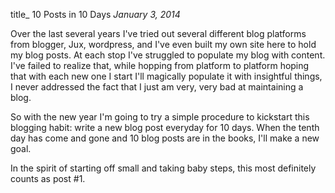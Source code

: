 title_ 10 Posts in 10 Days
*January 3, 2014*

Over the last several years I've tried out several different blog platforms from blogger, Jux, wordpress, and I've even built my own site here to hold my blog posts. At each stop I've struggled to populate my blog with content. I've failed to realize that, while hopping from platform to platform hoping that with each new one I start I'll magically populate it with insightful things, I never addressed the fact that I just am very, very bad at maintaining a blog. 

So with the new year I'm going to try a simple procedure to kickstart this blogging habit: write a new blog post everyday for 10 days. When the tenth day has come and gone and 10 blog posts are in the books, I'll make a new goal. 

In the spirit of starting off small and taking baby steps, this most definitely counts as post #1.